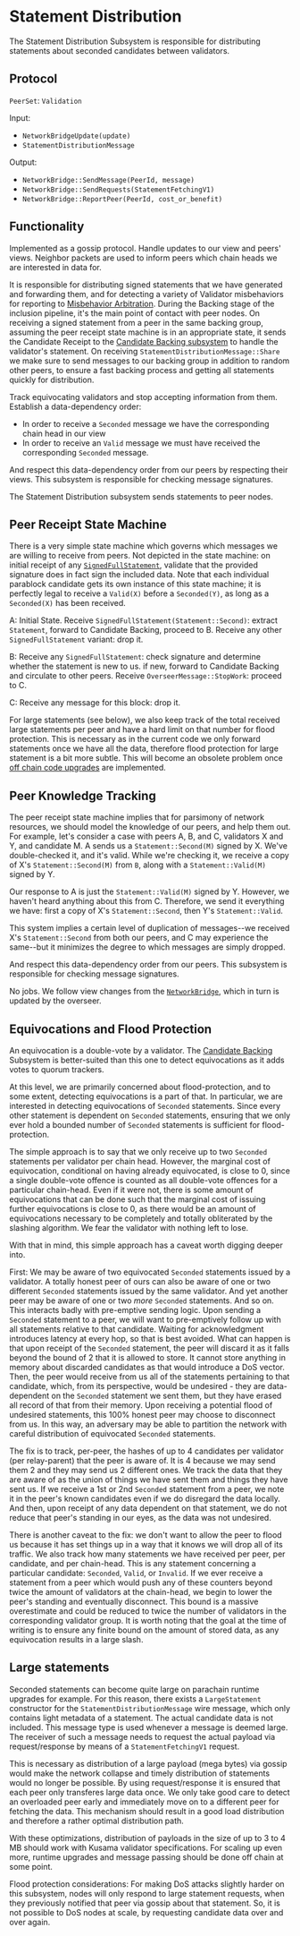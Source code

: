 # Statement Distribution

The Statement Distribution Subsystem is responsible for distributing statements about seconded candidates between validators.

## Protocol

`PeerSet`: `Validation`

Input:

- `NetworkBridgeUpdate(update)`
- `StatementDistributionMessage`

Output:

- `NetworkBridge::SendMessage(PeerId, message)`
- `NetworkBridge::SendRequests(StatementFetchingV1)`
- `NetworkBridge::ReportPeer(PeerId, cost_or_benefit)`

## Functionality

Implemented as a gossip protocol. Handle updates to our view and peers' views. Neighbor packets are used to inform peers which chain heads we are interested in data for.

It is responsible for distributing signed statements that we have generated and forwarding them, and for detecting a variety of Validator misbehaviors for reporting to [Misbehavior Arbitration](../utility/misbehavior-arbitration.md). During the Backing stage of the inclusion pipeline, it's the main point of contact with peer nodes. On receiving a signed statement from a peer in the same backing group, assuming the peer receipt state machine is in an appropriate state, it sends the Candidate Receipt to the [Candidate Backing subsystem](candidate-backing.md) to handle the validator's statement. On receiving `StatementDistributionMessage::Share` we make sure to send messages to our backing group in addition to random other peers, to ensure a fast backing process and getting all statements quickly for distribution.

Track equivocating validators and stop accepting information from them. Establish a data-dependency order:

- In order to receive a `Seconded` message we have the corresponding chain head in our view
- In order to receive an `Valid` message we must have received the corresponding `Seconded` message.

And respect this data-dependency order from our peers by respecting their views. This subsystem is responsible for checking message signatures.

The Statement Distribution subsystem sends statements to peer nodes.

## Peer Receipt State Machine

There is a very simple state machine which governs which messages we are willing to receive from peers. Not depicted in the state machine: on initial receipt of any [`SignedFullStatement`](../../types/backing.md#signed-statement-type), validate that the provided signature does in fact sign the included data. Note that each individual parablock candidate gets its own instance of this state machine; it is perfectly legal to receive a `Valid(X)` before a `Seconded(Y)`, as long as a `Seconded(X)` has been received.

A: Initial State. Receive `SignedFullStatement(Statement::Second)`: extract `Statement`, forward to Candidate Backing, proceed to B. Receive any other `SignedFullStatement` variant: drop it.

B: Receive any `SignedFullStatement`: check signature and determine whether the statement is new to us. if new, forward to Candidate Backing and circulate to other peers. Receive `OverseerMessage::StopWork`: proceed to C.

C: Receive any message for this block: drop it.

For large statements (see below), we also keep track of the total received large
statements per peer and have a hard limit on that number for flood protection.
This is necessary as in the current code we only forward statements once we have
all the data, therefore flood protection for large statement is a bit more
subtle. This will become an obsolete problem once [off chain code
upgrades](https://github.com/paritytech/polkadot/issues/2979) are implemented.

## Peer Knowledge Tracking

The peer receipt state machine implies that for parsimony of network resources, we should model the knowledge of our peers, and help them out. For example, let's consider a case with peers A, B, and C, validators X and Y, and candidate M. A sends us a `Statement::Second(M)` signed by X. We've double-checked it, and it's valid. While we're checking it, we receive a copy of X's `Statement::Second(M)` from `B`, along with a `Statement::Valid(M)` signed by Y.

Our response to A is just the `Statement::Valid(M)` signed by Y. However, we haven't heard anything about this from C. Therefore, we send it everything we have: first a copy of X's `Statement::Second`, then Y's `Statement::Valid`.

This system implies a certain level of duplication of messages--we received X's `Statement::Second` from both our peers, and C may experience the same--but it minimizes the degree to which messages are simply dropped.

And respect this data-dependency order from our peers. This subsystem is responsible for checking message signatures.

No jobs. We follow view changes from the [`NetworkBridge`](../utility/network-bridge.md), which in turn is updated by the overseer.

## Equivocations and Flood Protection

An equivocation is a double-vote by a validator. The [Candidate Backing](candidate-backing.md) Subsystem is better-suited than this one to detect equivocations as it adds votes to quorum trackers.

At this level, we are primarily concerned about flood-protection, and to some extent, detecting equivocations is a part of that. In particular, we are interested in detecting equivocations of `Seconded` statements. Since every other statement is dependent on `Seconded` statements, ensuring that we only ever hold a bounded number of `Seconded` statements is sufficient for flood-protection.

The simple approach is to say that we only receive up to two `Seconded` statements per validator per chain head. However, the marginal cost of equivocation, conditional on having already equivocated, is close to 0, since a single double-vote offence is counted as all double-vote offences for a particular chain-head. Even if it were not, there is some amount of equivocations that can be done such that the marginal cost of issuing further equivocations is close to 0, as there would be an amount of equivocations necessary to be completely and totally obliterated by the slashing algorithm. We fear the validator with nothing left to lose.

With that in mind, this simple approach has a caveat worth digging deeper into.

First: We may be aware of two equivocated `Seconded` statements issued by a validator. A totally honest peer of ours can also be aware of one or two different `Seconded` statements issued by the same validator. And yet another peer may be aware of one or two _more_ `Seconded` statements. And so on. This interacts badly with pre-emptive sending logic. Upon sending a `Seconded` statement to a peer, we will want to pre-emptively follow up with all statements relative to that candidate. Waiting for acknowledgment introduces latency at every hop, so that is best avoided. What can happen is that upon receipt of the `Seconded` statement, the peer will discard it as it falls beyond the bound of 2 that it is allowed to store. It cannot store anything in memory about discarded candidates as that would introduce a DoS vector. Then, the peer would receive from us all of the statements pertaining to that candidate, which, from its perspective, would be undesired - they are data-dependent on the `Seconded` statement we sent them, but they have erased all record of that from their memory. Upon receiving a potential flood of undesired statements, this 100% honest peer may choose to disconnect from us. In this way, an adversary may be able to partition the network with careful distribution of equivocated `Seconded` statements.

The fix is to track, per-peer, the hashes of up to 4 candidates per validator (per relay-parent) that the peer is aware of. It is 4 because we may send them 2 and they may send us 2 different ones. We track the data that they are aware of as the union of things we have sent them and things they have sent us. If we receive a 1st or 2nd `Seconded` statement from a peer, we note it in the peer's known candidates even if we do disregard the data locally. And then, upon receipt of any data dependent on that statement, we do not reduce that peer's standing in our eyes, as the data was not undesired.

There is another caveat to the fix: we don't want to allow the peer to flood us because it has set things up in a way that it knows we will drop all of its traffic.
We also track how many statements we have received per peer, per candidate, and per chain-head. This is any statement concerning a particular candidate: `Seconded`, `Valid`, or `Invalid`. If we ever receive a statement from a peer which would push any of these counters beyond twice the amount of validators at the chain-head, we begin to lower the peer's standing and eventually disconnect. This bound is a massive overestimate and could be reduced to twice the number of validators in the corresponding validator group. It is worth noting that the goal at the time of writing is to ensure any finite bound on the amount of stored data, as any equivocation results in a large slash.

## Large statements

Seconded statements can become quite large on parachain runtime upgrades for
example. For this reason, there exists a `LargeStatement` constructor for the
`StatementDistributionMessage` wire message, which only contains light metadata
of a statement. The actual candidate data is not included. This message type is
used whenever a message is deemed large. The receiver of such a message needs to
request the actual payload via request/response by means of a
`StatementFetchingV1` request.

This is necessary as distribution of a large payload (mega bytes) via gossip
would make the network collapse and timely distribution of statements would no
longer be possible. By using request/response it is ensured that each peer only
transferes large data once. We only take good care to detect an overloaded
peer early and immediately move on to a different peer for fetching the data.
This mechanism should result in a good load distribution and therefore a rather
optimal distribution path.

With these optimizations, distribution of payloads in the size of up to 3 to 4
MB should work with Kusama validator specifications. For scaling up even more,
runtime upgrades and message passing should be done off chain at some point.

Flood protection considerations: For making DoS attacks slightly harder on this
subsystem, nodes will only respond to large statement requests, when they
previously notified that peer via gossip about that statement. So, it is not
possible to DoS nodes at scale, by requesting candidate data over and over
again.

